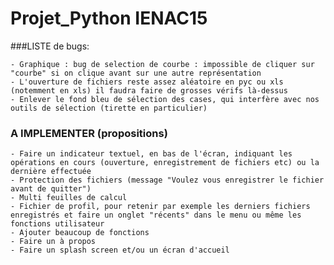 # Projet_Python IENAC15

###LISTE de bugs:

	- Graphique : bug de selection de courbe : impossible de cliquer sur "courbe" si on clique avant sur une autre représentation
	- L'ouverture de fichiers reste assez aléatoire en pyc ou xls (notemment en xls) il faudra faire de grosses vérifs là-dessus
	- Enlever le fond bleu de sélection des cases, qui interfère avec nos outils de sélection (tirette en particulier)

### A IMPLEMENTER (propositions)
	- Faire un indicateur textuel, en bas de l'écran, indiquant les opérations en cours (ouverture, enregistrement de fichiers etc) ou la dernière effectuée
	- Protection des fichiers (message "Voulez vous enregistrer le fichier avant de quitter")
	- Multi feuilles de calcul
	- Fichier de profil, pour retenir par exemple les derniers fichiers enregistrés et faire un onglet "récents" dans le menu ou même les fonctions utilisateur
	- Ajouter beaucoup de fonctions
	- Faire un à propos
	- Faire un splash screen et/ou un écran d'accueil
	
